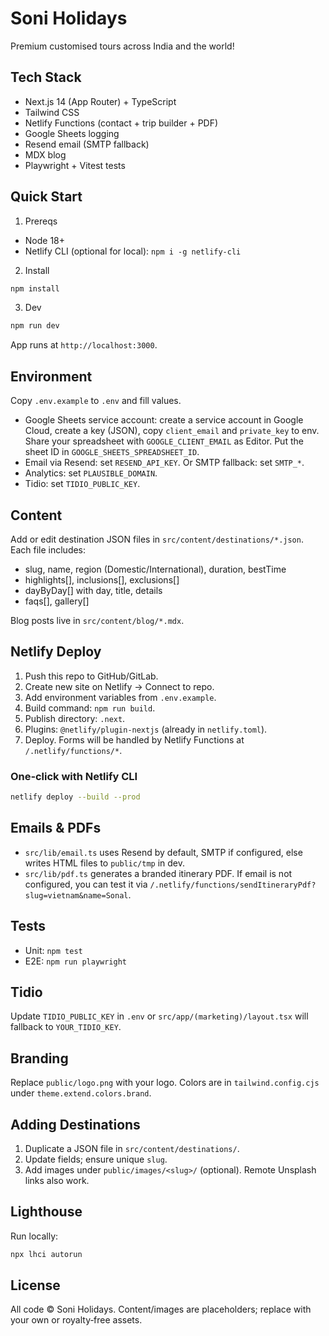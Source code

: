 # Soni Holidays

Premium customised tours across India and the world!

## Tech Stack
- Next.js 14 (App Router) + TypeScript
- Tailwind CSS
- Netlify Functions (contact + trip builder + PDF)
- Google Sheets logging
- Resend email (SMTP fallback)
- MDX blog
- Playwright + Vitest tests

## Quick Start

1) Prereqs
- Node 18+
- Netlify CLI (optional for local): `npm i -g netlify-cli`

2) Install
```bash
npm install
```

3) Dev
```bash
npm run dev
```
App runs at `http://localhost:3000`.

## Environment
Copy `.env.example` to `.env` and fill values.

- Google Sheets service account: create a service account in Google Cloud, create a key (JSON), copy `client_email` and `private_key` to env. Share your spreadsheet with `GOOGLE_CLIENT_EMAIL` as Editor. Put the sheet ID in `GOOGLE_SHEETS_SPREADSHEET_ID`.
- Email via Resend: set `RESEND_API_KEY`. Or SMTP fallback: set `SMTP_*`.
- Analytics: set `PLAUSIBLE_DOMAIN`.
- Tidio: set `TIDIO_PUBLIC_KEY`.

## Content
Add or edit destination JSON files in `src/content/destinations/*.json`. Each file includes:
- slug, name, region (Domestic/International), duration, bestTime
- highlights[], inclusions[], exclusions[]
- dayByDay[] with day, title, details
- faqs[], gallery[]

Blog posts live in `src/content/blog/*.mdx`.

## Netlify Deploy

1) Push this repo to GitHub/GitLab.
2) Create new site on Netlify → Connect to repo.
3) Add environment variables from `.env.example`.
4) Build command: `npm run build`.
5) Publish directory: `.next`.
6) Plugins: `@netlify/plugin-nextjs` (already in `netlify.toml`).
7) Deploy. Forms will be handled by Netlify Functions at `/.netlify/functions/*`.

### One‑click with Netlify CLI
```bash
netlify deploy --build --prod
```

## Emails & PDFs
- `src/lib/email.ts` uses Resend by default, SMTP if configured, else writes HTML files to `public/tmp` in dev.
- `src/lib/pdf.ts` generates a branded itinerary PDF. If email is not configured, you can test it via `/.netlify/functions/sendItineraryPdf?slug=vietnam&name=Sonal`.

## Tests
- Unit: `npm test`
- E2E: `npm run playwright`

## Tidio
Update `TIDIO_PUBLIC_KEY` in `.env` or `src/app/(marketing)/layout.tsx` will fallback to `YOUR_TIDIO_KEY`.

## Branding
Replace `public/logo.png` with your logo. Colors are in `tailwind.config.cjs` under `theme.extend.colors.brand`.

## Adding Destinations
1. Duplicate a JSON file in `src/content/destinations/`.
2. Update fields; ensure unique `slug`.
3. Add images under `public/images/<slug>/` (optional). Remote Unsplash links also work.

## Lighthouse
Run locally:
```bash
npx lhci autorun
```

## License
All code © Soni Holidays. Content/images are placeholders; replace with your own or royalty‑free assets.